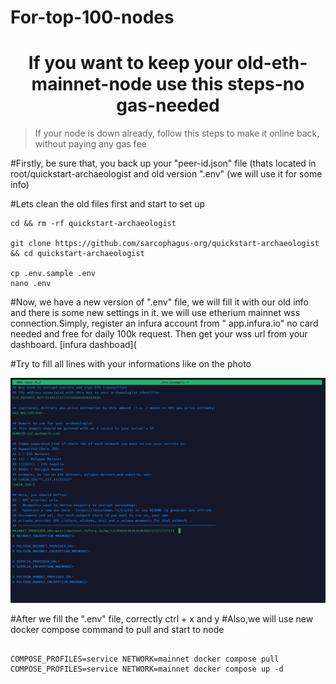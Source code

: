 # For-top-100-nodes
<h1 align=center> If you want to keep your old-eth-mainnet-node use this steps-no gas-needed </h1>


>If your node is down already, follow this steps to make it online back, without paying any gas fee </h1>

#Firstly, be sure that, you back up your "peer-id.json" file (thats located in root/quickstart-archaeologist and old version ".env" (we will use it for some info) 

#Lets clean the old files first and start to set up
```console
cd && rm -rf quickstart-archaeologist

git clone https://github.com/sarcophagus-org/quickstart-archaeologist && cd quickstart-archaeologist

cp .env.sample .env
nano .env 
```
#Now, we have a new version of ".env" file, we will fill it with our old info and there is some new settings in it. we will use etherium mainnet wss connection.Simply, register an infura account from " app.infura.io" no card needed and free for daily 100k request. Then get your wss url from your dashboard.
[infura dashboad](


#Try to fill all lines with your informations like on the photo


![new version .env file](https://github.com/flechemano/For-top-100-nodes/blob/main/Screenshot_20231101-125946.jpg)

#After we fill the ".env" file, correctly ctrl + x and y
#Also,we will use new docker compose command to pull and start to node

```console

COMPOSE_PROFILES=service NETWORK=mainnet docker compose pull
COMPOSE_PROFILES=service NETWORK=mainnet docker compose up -d


